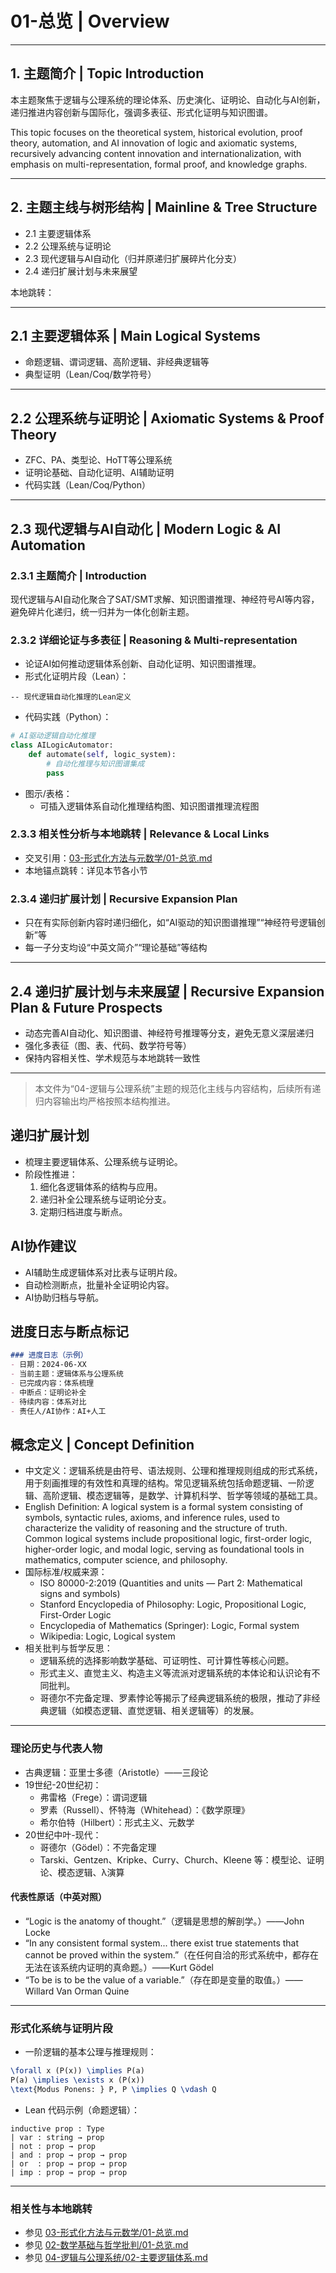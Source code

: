 # 01-总览 | Overview

---

## 1. 主题简介 | Topic Introduction

本主题聚焦于逻辑与公理系统的理论体系、历史演化、证明论、自动化与AI创新，递归推进内容创新与国际化，强调多表征、形式化证明与知识图谱。

This topic focuses on the theoretical system, historical evolution, proof theory, automation, and AI innovation of logic and axiomatic systems, recursively advancing content innovation and internationalization, with emphasis on multi-representation, formal proof, and knowledge graphs.

---

## 2. 主题主线与树形结构 | Mainline & Tree Structure

- 2.1 主要逻辑体系
- 2.2 公理系统与证明论
- 2.3 现代逻辑与AI自动化（归并原递归扩展碎片化分支）
- 2.4 递归扩展计划与未来展望

本地跳转：

---

## 2.1 主要逻辑体系 | Main Logical Systems

- 命题逻辑、谓词逻辑、高阶逻辑、非经典逻辑等
- 典型证明（Lean/Coq/数学符号）

---

## 2.2 公理系统与证明论 | Axiomatic Systems & Proof Theory

- ZFC、PA、类型论、HoTT等公理系统
- 证明论基础、自动化证明、AI辅助证明
- 代码实践（Lean/Coq/Python）

---

## 2.3 现代逻辑与AI自动化 | Modern Logic & AI Automation

### 2.3.1 主题简介 | Introduction

现代逻辑与AI自动化聚合了SAT/SMT求解、知识图谱推理、神经符号AI等内容，避免碎片化递归，统一归并为一体化创新主题。

### 2.3.2 详细论证与多表征 | Reasoning & Multi-representation

- 论证AI如何推动逻辑体系创新、自动化证明、知识图谱推理。
- 形式化证明片段（Lean）：

```lean
-- 现代逻辑自动化推理的Lean定义
```

- 代码实践（Python）：

```python
# AI驱动逻辑自动化推理
class AILogicAutomator:
    def automate(self, logic_system):
        # 自动化推理与知识图谱集成
        pass
```

- 图示/表格：
  - 可插入逻辑体系自动化推理结构图、知识图谱推理流程图

### 2.3.3 相关性分析与本地跳转 | Relevance & Local Links

- 交叉引用：[03-形式化方法与元数学/01-总览.md](../03-形式化方法与元数学/01-总览.md)
- 本地锚点跳转：详见本节各小节

### 2.3.4 递归扩展计划 | Recursive Expansion Plan

- 只在有实际创新内容时递归细化，如“AI驱动的知识图谱推理”“神经符号逻辑创新”等
- 每一子分支均设“中英文简介”“理论基础”等结构

---

## 2.4 递归扩展计划与未来展望 | Recursive Expansion Plan & Future Prospects

- 动态完善AI自动化、知识图谱、神经符号推理等分支，避免无意义深层递归
- 强化多表征（图、表、代码、数学符号等）
- 保持内容相关性、学术规范与本地跳转一致性

---

> 本文件为“04-逻辑与公理系统”主题的规范化主线与内容结构，后续所有递归内容输出均严格按照本结构推进。

## 递归扩展计划

- 梳理主要逻辑体系、公理系统与证明论。
- 阶段性推进：
  1. 细化各逻辑体系的结构与应用。
  2. 递归补全公理系统与证明论分支。
  3. 定期归档进度与断点。

## AI协作建议

- AI辅助生成逻辑体系对比表与证明片段。
- 自动检测断点，批量补全证明论内容。
- AI协助归档与导航。

## 进度日志与断点标记

```markdown
### 进度日志（示例）
- 日期：2024-06-XX
- 当前主题：逻辑体系与公理系统
- 已完成内容：体系梳理
- 中断点：证明论补全
- 待续内容：体系对比
- 责任人/AI协作：AI+人工
```
<!-- 中断点：逻辑体系/证明论/体系对比 -->

## 概念定义 | Concept Definition

- 中文定义：逻辑系统是由符号、语法规则、公理和推理规则组成的形式系统，用于刻画推理的有效性和真理的结构。常见逻辑系统包括命题逻辑、一阶逻辑、高阶逻辑、模态逻辑等，是数学、计算机科学、哲学等领域的基础工具。
- English Definition: A logical system is a formal system consisting of symbols, syntactic rules, axioms, and inference rules, used to characterize the validity of reasoning and the structure of truth. Common logical systems include propositional logic, first-order logic, higher-order logic, and modal logic, serving as foundational tools in mathematics, computer science, and philosophy.
- 国际标准/权威来源：
  - ISO 80000-2:2019 (Quantities and units — Part 2: Mathematical signs and symbols)
  - Stanford Encyclopedia of Philosophy: Logic, Propositional Logic, First-Order Logic
  - Encyclopedia of Mathematics (Springer): Logic, Formal system
  - Wikipedia: Logic, Logical system
- 相关批判与哲学反思：
  - 逻辑系统的选择影响数学基础、可证明性、可计算性等核心问题。
  - 形式主义、直觉主义、构造主义等流派对逻辑系统的本体论和认识论有不同批判。
  - 哥德尔不完备定理、罗素悖论等揭示了经典逻辑系统的极限，推动了非经典逻辑（如模态逻辑、直觉逻辑、相关逻辑等）的发展。

---

### 理论历史与代表人物

- 古典逻辑：亚里士多德（Aristotle）——三段论
- 19世纪-20世纪初：
  - 弗雷格（Frege）：谓词逻辑
  - 罗素（Russell）、怀特海（Whitehead）：《数学原理》
  - 希尔伯特（Hilbert）：形式主义、元数学
- 20世纪中叶-现代：
  - 哥德尔（Gödel）：不完备定理
  - Tarski、Gentzen、Kripke、Curry、Church、Kleene 等：模型论、证明论、模态逻辑、λ演算

#### 代表性原话（中英对照）

- “Logic is the anatomy of thought.”（逻辑是思想的解剖学。）——John Locke
- “In any consistent formal system... there exist true statements that cannot be proved within the system.”（在任何自洽的形式系统中，都存在无法在该系统内证明的真命题。）——Kurt Gödel
- “To be is to be the value of a variable.”（存在即是变量的取值。）——Willard Van Orman Quine

---

### 形式化系统与证明片段

- 一阶逻辑的基本公理与推理规则：

```latex
\forall x (P(x)) \implies P(a)
P(a) \implies \exists x (P(x))
\text{Modus Ponens: } P, P \implies Q \vdash Q
```

- Lean 代码示例（命题逻辑）：

```lean
inductive prop : Type
| var : string → prop
| not : prop → prop
| and : prop → prop → prop
| or  : prop → prop → prop
| imp : prop → prop → prop
```

---

### 相关性与本地跳转

- 参见 [03-形式化方法与元数学/01-总览.md](../03-形式化方法与元数学/01-总览.md)
- 参见 [02-数学基础与哲学批判/01-总览.md](../02-数学基础与哲学批判/01-总览.md)
- 参见 [04-逻辑与公理系统/02-主要逻辑体系.md](./02-主要逻辑体系.md)
